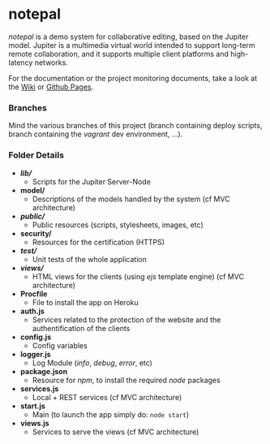 notepal
======

*notepal* is a demo system for collaborative editing, based on the Jupiter model. Jupiter is a multimedia virtual world intended to support long-term remote collaboration, and it supports multiple client platforms and high-latency networks.

For the documentation or the project monitoring documents, take a look at the [Wiki](https://github.com/Aldream/notepal/wiki) or [Github Pages](http://aldream.github.io/notepal).

### Branches
Mind the various branches of this project (branch containing deploy scripts, branch containing the *vagrant* dev environment, ...).

### Folder Details

- ***lib/***
    - Scripts for the Jupiter Server-Node
- **model/**
    - Descriptions of the models handled by the system (cf MVC architecture)
- ***public/***
    - Public resources (scripts, stylesheets, images, etc)
- **security/**
    - Resources for the certification (HTTPS)
- ***test/***
    - Unit tests of the whole application
- ***views/***
    - HTML views for the clients (using *ejs* template engine) (cf MVC architecture)
- **Procfile**
    - File to install the app on Heroku
- **auth.js**
    - Services related to the protection of the website and the authentification of the clients
- **config.js**
    - Config variables
- **logger.js**
    - Log Module (*info*, *debug*, *error*, etc)
- **package.json**
    - Resource for *npm*, to install the required *node* packages
- **services.js**
    - Local + REST services (cf MVC architecture)
- **start.js**
    - Main (to launch the app simply do: `node start`)
- **views.js**
    - Services to serve the views (cf MVC architecture)
